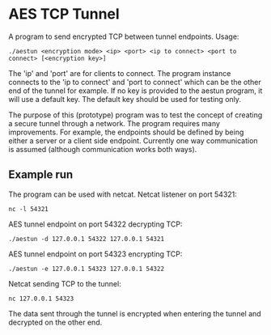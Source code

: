 # AES TCP Tunnel
A program to send encrypted TCP between tunnel endpoints.
Usage:
```
./aestun <encryption mode> <ip> <port> <ip to connect> <port to connect> [<encryption key>]
```
The 'ip' and 'port' are for clients to connect. The program instance connects to the 'ip to connect' and 'port to connect' which can be the other end of the tunnel for example.
If no key is provided to the aestun program, it will use a default key. The default key should be used for testing only.

The purpose of this (prototype) program was to test the concept of creating a secure tunnel through a network. The program requires many improvements. For example, the endpoints should be defined by being either a server or a client side endpoint. Currently one way communication is assumed (although communication works both ways).

## Example run
The program can be used with netcat.
Netcat listener on port 54321:
```
nc -l 54321
```
AES tunnel endpoint on port 54322 decrypting TCP:
```
./aestun -d 127.0.0.1 54322 127.0.0.1 54321
```
AES tunnel endpoint on port 54323 encrypting TCP:
```
./aestun -e 127.0.0.1 54323 127.0.0.1 54322
```
Netcat sending TCP to the tunnel:
```
nc 127.0.0.1 54323
```
The data sent through the tunnel is encrypted when entering the tunnel and decrypted on the other end.
